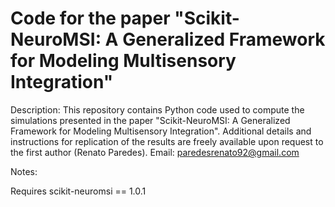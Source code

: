 # Code for the paper "Scikit-NeuroMSI: A Generalized Framework for Modeling Multisensory Integration"

Description: This repository contains Python code used to compute the simulations presented in the paper "Scikit-NeuroMSI: A Generalized Framework for Modeling Multisensory Integration". Additional details and instructions for replication of the results are freely available upon request to the first author (Renato Paredes). Email: paredesrenato92@gmail.com

Notes:

Requires scikit-neuromsi == 1.0.1